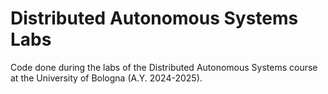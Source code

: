 # Distributed Autonomous Systems Labs

Code done during the labs of the Distributed Autonomous Systems course at the University of Bologna (A.Y. 2024-2025).